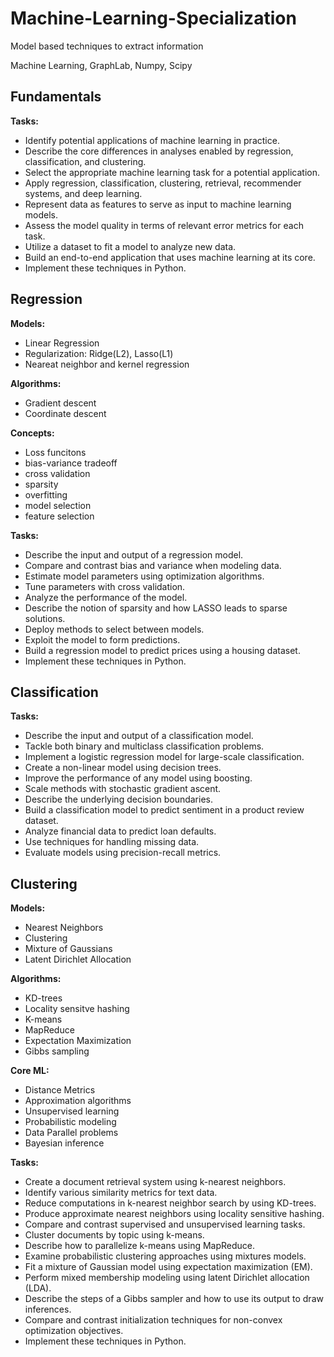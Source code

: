# Machine-Learning-Specialization

Model based techniques to extract information

Machine Learning, GraphLab, Numpy, Scipy

## Fundamentals 
**Tasks:**
* Identify potential applications of machine learning in practice.  
* Describe the core differences in analyses enabled by regression, classification, and clustering.
* Select the appropriate machine learning task for a potential application.  
* Apply regression, classification, clustering, retrieval, recommender systems, and deep learning.
* Represent data as features to serve as input to machine learning models. 
* Assess the model quality in terms of relevant error metrics for each task.
* Utilize a dataset to fit a model to analyze new data.
* Build an end-to-end application that uses machine learning at its core.  
* Implement these techniques in Python.

## Regression
**Models:**
* Linear Regression
* Regularization: Ridge(L2), Lasso(L1)
* Neareat neighbor and kernel regression

**Algorithms:**
* Gradient descent
* Coordinate descent

**Concepts:**
* Loss funcitons
* bias-variance tradeoff
* cross validation
* sparsity
* overfitting
* model selection
* feature selection

**Tasks:**
* Describe the input and output of a regression model.
* Compare and contrast bias and variance when modeling data.
* Estimate model parameters using optimization algorithms.
* Tune parameters with cross validation.
* Analyze the performance of the model.
* Describe the notion of sparsity and how LASSO leads to sparse solutions.
* Deploy methods to select between models.
* Exploit the model to form predictions. 
* Build a regression model to predict prices using a housing dataset.
* Implement these techniques in Python.


## Classification
**Tasks:**
* Describe the input and output of a classification model.
* Tackle both binary and multiclass classification problems.
* Implement a logistic regression model for large-scale classification.  
* Create a non-linear model using decision trees.
* Improve the performance of any model using boosting.
* Scale methods with stochastic gradient ascent.
* Describe the underlying decision boundaries.  
* Build a classification model to predict sentiment in a product review dataset.  
* Analyze financial data to predict loan defaults.
* Use techniques for handling missing data.
* Evaluate models using precision-recall metrics.

## Clustering
**Models:**
* Nearest Neighbors
* Clustering
* Mixture of Gaussians
* Latent Dirichlet Allocation


**Algorithms:**
* KD-trees
* Locality sensitve hashing
* K-means
* MapReduce
* Expectation Maximization
* Gibbs sampling

**Core ML:**
* Distance Metrics
* Approximation algorithms
* Unsupervised learning
* Probabilistic modeling
* Data Parallel problems
* Bayesian inference

**Tasks:**
* Create a document retrieval system using k-nearest neighbors.
* Identify various similarity metrics for text data.
* Reduce computations in k-nearest neighbor search by using KD-trees.
* Produce approximate nearest neighbors using locality sensitive hashing.
* Compare and contrast supervised and unsupervised learning tasks.
* Cluster documents by topic using k-means.
* Describe how to parallelize k-means using MapReduce.
* Examine probabilistic clustering approaches using mixtures models.
* Fit a mixture of Gaussian model using expectation maximization (EM).
* Perform mixed membership modeling using latent Dirichlet allocation (LDA).
* Describe the steps of a Gibbs sampler and how to use its output to draw inferences.
* Compare and contrast initialization techniques for non-convex optimization objectives.
* Implement these techniques in Python.
